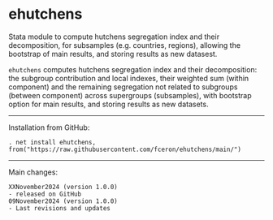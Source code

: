 # ehutchens
Stata module to compute hutchens segregation index and their decomposition, for subsamples (e.g. countries, regions), allowing the bootstrap of main results, and storing results as new datasest. 

`ehutchens`  computes hutchens segregation index and their decomposition: the subgroup contribution and local 
indexes, their weighted sum (within component) and the remaining segregation not related to subgroups (between component) across supergroups (subsamples), with bootstrap option for main results, and storing results as new datasets.


---

Installation from GitHub:

    . net install ehutchens, from("https://raw.githubusercontent.com/fceron/ehutchens/main/")

---

Main changes:

    XXNovember2024 (version 1.0.0)
    - released on GitHub
    09November2024 (version 1.0.0)
    - Last revisions and updates
